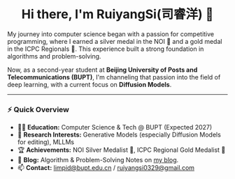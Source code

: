<h1 align="center">Hi there, I'm RuiyangSi(司睿洋) 👋</h1>

My journey into computer science began with a passion for competitive programming, where I earned a silver medal in the NOI 🥈 and a gold medal in the ICPC Regionals 🏅. This experience built a strong foundation in algorithms and problem-solving.

Now, as a second-year student at **Beijing University of Posts and Telecommunications (BUPT)**, I'm channeling that passion into the field of deep learning, with a current focus on **Diffusion Models**.

---

### ⚡️ Quick Overview

* 👨‍🎓 **Education:** Computer Science & Tech @ BUPT (Expected 2027)
* 🔬 **Research Interests:** Generative Models (especially Diffusion Models for editing), MLLMs
* 🏆 **Achievements:** NOI Silver Medalist 🥈, ICPC Regional Gold Medalist 🏅
* 📝 **Blog:** Algorithm & Problem-Solving Notes on [my blog](https://www.cnblogs.com/si-rui-yang).
* 📫 **Contact:** [limpid@bupt.edu.cn](mailto:limpid@bupt.edu.cn) / [ruiyangsi0329@gmail.com](mailto:ruiyangsi0329@gmail.com)


